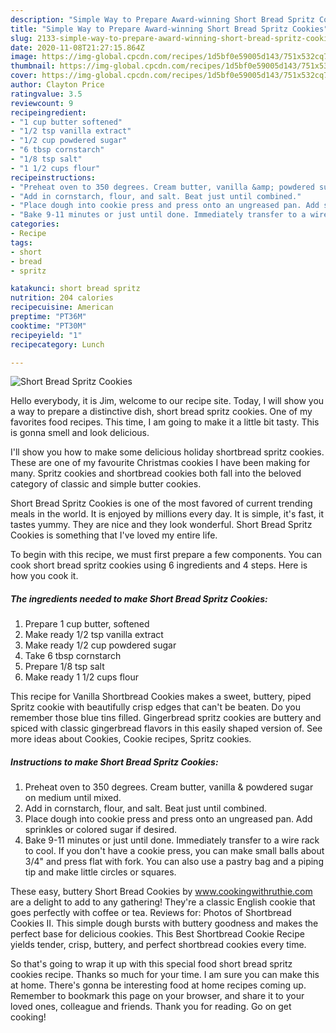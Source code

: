```yaml
---
description: "Simple Way to Prepare Award-winning Short Bread Spritz Cookies"
title: "Simple Way to Prepare Award-winning Short Bread Spritz Cookies"
slug: 2133-simple-way-to-prepare-award-winning-short-bread-spritz-cookies
date: 2020-11-08T21:27:15.864Z
image: https://img-global.cpcdn.com/recipes/1d5bf0e59005d143/751x532cq70/short-bread-spritz-cookies-recipe-main-photo.jpg
thumbnail: https://img-global.cpcdn.com/recipes/1d5bf0e59005d143/751x532cq70/short-bread-spritz-cookies-recipe-main-photo.jpg
cover: https://img-global.cpcdn.com/recipes/1d5bf0e59005d143/751x532cq70/short-bread-spritz-cookies-recipe-main-photo.jpg
author: Clayton Price
ratingvalue: 3.5
reviewcount: 9
recipeingredient:
- "1 cup butter softened"
- "1/2 tsp vanilla extract"
- "1/2 cup powdered sugar"
- "6 tbsp cornstarch"
- "1/8 tsp salt"
- "1 1/2 cups flour"
recipeinstructions:
- "Preheat oven to 350 degrees. Cream butter, vanilla &amp; powdered sugar on medium until mixed."
- "Add in cornstarch, flour, and salt. Beat just until combined."
- "Place dough into cookie press and press onto an ungreased pan. Add sprinkles or colored sugar if desired."
- "Bake 9-11 minutes or just until done. Immediately transfer to a wire rack to cool. If you don&#39;t have a cookie press, you can make small balls about 3/4&#34; and press flat with fork. You can also use a pastry bag and a piping tip and make little circles or squares."
categories:
- Recipe
tags:
- short
- bread
- spritz

katakunci: short bread spritz 
nutrition: 204 calories
recipecuisine: American
preptime: "PT36M"
cooktime: "PT30M"
recipeyield: "1"
recipecategory: Lunch

---
```



![Short Bread Spritz Cookies](https://img-global.cpcdn.com/recipes/1d5bf0e59005d143/751x532cq70/short-bread-spritz-cookies-recipe-main-photo.jpg)

Hello everybody, it is Jim, welcome to our recipe site. Today, I will show you a way to prepare a distinctive dish, short bread spritz cookies. One of my favorites food recipes. This time, I am going to make it a little bit tasty. This is gonna smell and look delicious.

I&#39;ll show you how to make some delicious holiday shortbread spritz cookies. These are one of my favourite Christmas cookies I have been making for many. Spritz cookies and shortbread cookies both fall into the beloved category of classic and simple butter cookies.

Short Bread Spritz Cookies is one of the most favored of current trending meals in the world. It is enjoyed by millions every day. It is simple, it's fast, it tastes yummy. They are nice and they look wonderful. Short Bread Spritz Cookies is something that I've loved my entire life.


To begin with this recipe, we must first prepare a few components. You can cook short bread spritz cookies using 6 ingredients and 4 steps. Here is how you cook it.

<!--inarticleads1-->

##### The ingredients needed to make Short Bread Spritz Cookies:

1. Prepare 1 cup butter, softened
1. Make ready 1/2 tsp vanilla extract
1. Make ready 1/2 cup powdered sugar
1. Take 6 tbsp cornstarch
1. Prepare 1/8 tsp salt
1. Make ready 1 1/2 cups flour


This recipe for Vanilla Shortbread Cookies makes a sweet, buttery, piped Spritz cookie with beautifully crisp edges that can&#39;t be beaten. Do you remember those blue tins filled. Gingerbread spritz cookies are buttery and spiced with classic gingerbread flavors in this easily shaped version of. See more ideas about Cookies, Cookie recipes, Spritz cookies. 

<!--inarticleads2-->

##### Instructions to make Short Bread Spritz Cookies:

1. Preheat oven to 350 degrees. Cream butter, vanilla &amp; powdered sugar on medium until mixed.
1. Add in cornstarch, flour, and salt. Beat just until combined.
1. Place dough into cookie press and press onto an ungreased pan. Add sprinkles or colored sugar if desired.
1. Bake 9-11 minutes or just until done. Immediately transfer to a wire rack to cool. If you don&#39;t have a cookie press, you can make small balls about 3/4&#34; and press flat with fork. You can also use a pastry bag and a piping tip and make little circles or squares.


These easy, buttery Short Bread Cookies by www.cookingwithruthie.com are a delight to add to any gathering! They&#39;re a classic English cookie that goes perfectly with coffee or tea. Reviews for: Photos of Shortbread Cookies II. This simple dough bursts with buttery goodness and makes the perfect base for delicious cookies. This Best Shortbread Cookie Recipe yields tender, crisp, buttery, and perfect shortbread cookies every time. 

So that's going to wrap it up with this special food short bread spritz cookies recipe. Thanks so much for your time. I am sure you can make this at home. There's gonna be interesting food at home recipes coming up. Remember to bookmark this page on your browser, and share it to your loved ones, colleague and friends. Thank you for reading. Go on get cooking!
